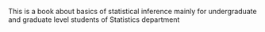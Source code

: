 This is a book about basics of statistical inference mainly for undergraduate and graduate level students of Statistics department
